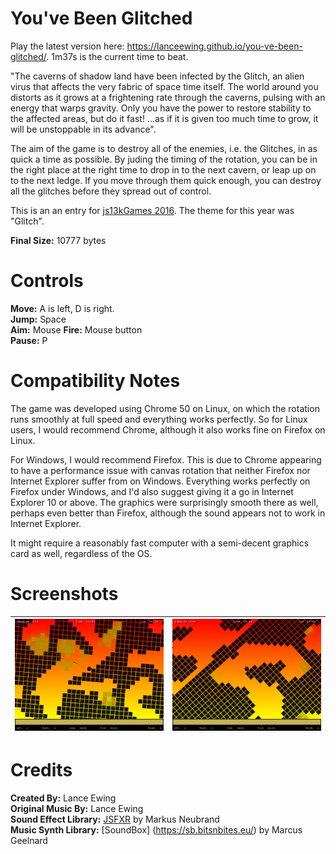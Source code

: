 # You've Been Glitched

Play the latest version here: https://lanceewing.github.io/you-ve-been-glitched/. 1m37s is the current time to beat.

"The caverns of shadow land have been infected by the Glitch, an alien virus that affects the very fabric of space time itself. The world around you distorts as it grows at a frightening rate through the caverns, pulsing with an energy that warps gravity. Only you have the power to restore stability to the affected areas, but do it fast! ...as if it is given too much time to grow, it will be unstoppable in its advance".

The aim of the game is to destroy all of the enemies, i.e. the Glitches, in as quick a time as possible. By juding the timing of the rotation, you can be in the right place at the right time to drop in to the next cavern, or leap up on to the next ledge. If you move through them quick enough, you can destroy all the glitches before they spread out of control.

This is an an entry for [js13kGames 2016](https://js13kgames.com/entries/2016). The theme for this year was "Glitch".

**Final Size:** 10777 bytes

# Controls
**Move:** A is left, D is right.  
**Jump:** Space  
**Aim:** Mouse
**Fire:** Mouse button  
**Pause:** P  

# Compatibility Notes
The game was developed using Chrome 50 on Linux, on which the rotation runs smoothly at full speed and everything works perfectly. So for Linux users, I would recommend Chrome, although it also works fine on Firefox on Linux.

For Windows, I would recommend Firefox. This is due to Chrome appearing to have a performance issue with canvas rotation that neither Firefox nor Internet Explorer suffer from on Windows. Everything works perfectly on Firefox under Windows, and I'd also suggest giving it a go in Internet Explorer 10 or above. The graphics were surprisingly smooth there as well, perhaps even better than Firefox, although the sound appears not to work in Internet Explorer.

It might require a reasonably fast computer with a semi-decent graphics card as well, regardless of the OS.

# Screenshots

![](img/screenshot_1.jpg)           |  ![](img/screenshot_3.jpg)
:-------------------------:|:-------------------------:

# Credits
**Created By:** Lance Ewing  
**Original Music By:** Lance Ewing  
**Sound Effect Library:** [JSFXR](https://github.com/mneubrand/jsfxr) by Markus Neubrand  
**Music Synth Library:** [SoundBox] (https://sb.bitsnbites.eu/) by Marcus Geelnard  
